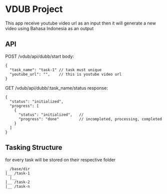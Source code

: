 # VDUB Project
This app receive youtube video url as an input then it will generate a new video using Bahasa Indonesia as an output

## API

POST /vdub/api/dubb/start
body:
```
{
  "task_name": "task-1" // task must unique
  "youtube_url": "",    // this is youtube video url
}
```

GET /vdub/api/dubb/:task_name/status
response:
```
{
  "status": "initialized",
  "progress": [
    {
      "status": "initialized",   //
      "progress": "done"         // incompleted, processing, completed
    }
  ]
}
```

## Tasking Structure
for every task will be stored on their respective folder

```
_ /base/dir
|__ /task-1
  |__
|__ /task-2
|__ /task-n
```
